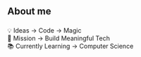 <h2 align="left">About me</h2>

###

<p align="left">💡 Ideas → Code → Magic<br>🎯 Mission → Build Meaningful Tech<br>📚 Currently Learning → Computer Science</p>
